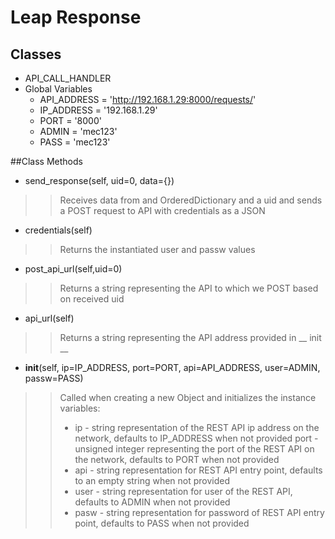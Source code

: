 # Leap Response

## Classes

  - API_CALL_HANDLER
  - Global Variables
    - API_ADDRESS = 'http://192.168.1.29:8000/requests/'
    - IP_ADDRESS = '192.168.1.29'
    - PORT = '8000'
    - ADMIN = 'mec123'
    - PASS = 'mec123'
    
##Class Methods
 - send_response(self, uid=0, data={})
 >> Receives data from and OrderedDictionary and a uid and sends a POST request to API with credentials as a JSON 
 
 - credentials(self)
 >> Returns the instantiated user and passw values
 
 - post_api_url(self,uid=0)
 >> Returns a string representing the API to which we POST based on received uid
 
 - api_url(self)
 >> Returns a string representing the API address provided in __ init __
 
 - __init__(self, ip=IP_ADDRESS, port=PORT, api=API_ADDRESS, user=ADMIN, passw=PASS)

  >> Called when creating a new Object and initializes the instance variables:
  >>  - ip - string representation of the REST API ip address on the network, defaults to IP_ADDRESS when not provided
  >> port - unsigned integer representing the port of the REST API on the network, defaults to PORT when not provided
  >>  - api - string representation for REST API entry point, defaults to an empty string when not provided
  >> - user - string representation for user  of the REST API, defaults to ADMIN when not provided
  >>  - pasw - string representation for password of  REST API entry point, defaults to PASS when not provided
